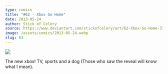 ```yaml
---
type: comics
title: "#62 - Xbox Go Home"
date: 2013-05-24
author: Stick of Celery
source: https://www.deviantart.com/stickofcelery/art/62-Xbox-Go-Home-373538431
image: /assets/comics/2013-05-24.webp
slug: 63
---
```


![](/assets/comics/2013-05-24.webp)

The new xbox! TV, sports and a dog (Those who saw the reveal will know what I mean).
